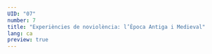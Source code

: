 ```yaml
---
UID: "07"
number: 7
title: "Experiències de noviolència: l’Època Antiga i Medieval"
lang: ca
preview: true
---
```


